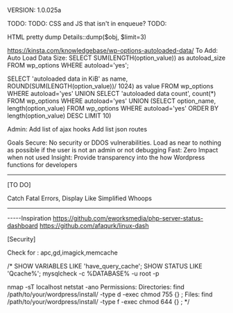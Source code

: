 VERSION: 1.0.025a

TODO:
TODO: CSS and JS that isn't in enqueue?
TODO:

HTML pretty dump
Details::dump($obj, $limit=3)

https://kinsta.com/knowledgebase/wp-options-autoloaded-data/
To Add: Auto Load Data Size:
SELECT SUM(LENGTH(option_value)) as autoload_size FROM wp_options WHERE autoload='yes';

SELECT 'autoloaded data in KiB' as name, ROUND(SUM(LENGTH(option_value))/ 1024) as value FROM wp_options WHERE autoload='yes'
UNION
SELECT 'autoloaded data count', count(*) FROM wp_options WHERE autoload='yes'
UNION
(SELECT option_name, length(option_value) FROM wp_options WHERE autoload='yes' ORDER BY length(option_value) DESC LIMIT 10)

Admin:
Add list of ajax hooks
Add list json routes

Goals
	Secure:			No security or DDOS vulnerabilities. Load as near to nothing as possible if the user is not an admin or not debugging
	Fast:			Zero Impact when not used
	Insight:		Provide transparency into the how Wordpress functions for developers

------------------------------------------------------------------------------	

[TO DO]

Catch Fatal Errors, Display Like Simplified Whoops

-----------------------------------------------
	
-----Inspiration
https://github.com/eworksmedia/php-server-status-dashboard
https://github.com/afaqurk/linux-dash		

[Security]

Check for :		apc,gd,imagick,memcache
		
/*
SHOW VARIABLES LIKE 'have_query_cache';
SHOW STATUS LIKE 'Qcache%';
mysqlcheck -c %DATABASE% -u root -p

nmap -sT localhost
netstat -ano
Permissions: 
	Directories:		find /path/to/your/wordpress/install/ -type d -exec chmod 755 {} \;
	Files:				find /path/to/your/wordpress/install/ -type f -exec chmod 644 {} \;	
*/	
		
	